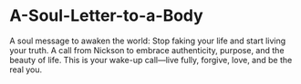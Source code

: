 # A-Soul-Letter-to-a-Body
A soul message to awaken the world: Stop faking your life and start living your truth. A call from Nickson to embrace authenticity, purpose, and the beauty of life. This is your wake-up call—live fully, forgive, love, and be the real you.
